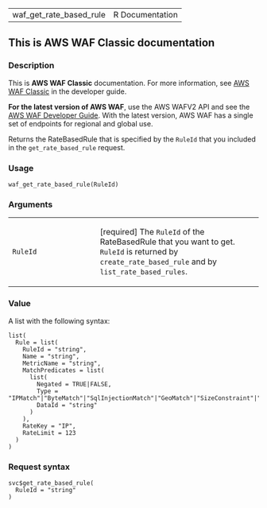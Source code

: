 <table style="width: 100%;">
<tbody>
<tr class="odd">
<td>waf_get_rate_based_rule</td>
<td style="text-align: right;">R Documentation</td>
</tr>
</tbody>
</table>

## This is AWS WAF Classic documentation

### Description

This is **AWS WAF Classic** documentation. For more information, see
[AWS WAF
Classic](https://docs.aws.amazon.com/waf/latest/developerguide/classic-waf-chapter.html)
in the developer guide.

**For the latest version of AWS WAF**, use the AWS WAFV2 API and see the
[AWS WAF Developer
Guide](https://docs.aws.amazon.com/waf/latest/developerguide/waf-chapter.html).
With the latest version, AWS WAF has a single set of endpoints for
regional and global use.

Returns the RateBasedRule that is specified by the `RuleId` that you
included in the `get_rate_based_rule` request.

### Usage

    waf_get_rate_based_rule(RuleId)

### Arguments

<table>
<colgroup>
<col style="width: 35%" />
<col style="width: 65%" />
</colgroup>
<tbody>
<tr class="odd">
<td><code id="waf_get_rate_based_rule_:_RuleId">RuleId</code></td>
<td><p>[required] The <code>RuleId</code> of the RateBasedRule that you
want to get. <code>RuleId</code> is returned by
<code>create_rate_based_rule</code> and by
<code>list_rate_based_rules</code>.</p></td>
</tr>
</tbody>
</table>

### Value

A list with the following syntax:

    list(
      Rule = list(
        RuleId = "string",
        Name = "string",
        MetricName = "string",
        MatchPredicates = list(
          list(
            Negated = TRUE|FALSE,
            Type = "IPMatch"|"ByteMatch"|"SqlInjectionMatch"|"GeoMatch"|"SizeConstraint"|"XssMatch"|"RegexMatch",
            DataId = "string"
          )
        ),
        RateKey = "IP",
        RateLimit = 123
      )
    )

### Request syntax

    svc$get_rate_based_rule(
      RuleId = "string"
    )
